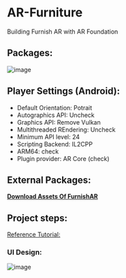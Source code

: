 # AR-Furniture
Building Furnish AR with AR Foundation

## Packages:  
![image](https://github.com/SidraShaikh-2/AR-Furniture/assets/57295469/4664261d-a655-4534-9fe4-9ff0b9acfaba)

## Player Settings (Android):  
- Default Orientation: Potrait  
- Autographics API: Uncheck
- Graphics API: Remove Vulkan
- Multithreaded REndering: Uncheck
- Minimum API level: 24
- Scripting Backend: IL2CPP
- ARM64: check
- Plugin provider: AR Core (check)

## External Packages: 
**[Download Assets Of FurnishAR](https://drive.google.com/file/d/1939fqf6O9rml9M8r5Uj1B8LC0Nwmtmom/view?usp=drive_link)**  

## Project steps:  
[Reference Tutorial:](https://www.youtube.com/watch?v=FJAO6jDYljs)  

### UI Design:  
![image](https://github.com/SidraShaikh-2/AR-Furniture/assets/57295469/59c1f5ee-d355-4ac9-8abc-9d1a01cb5435)

